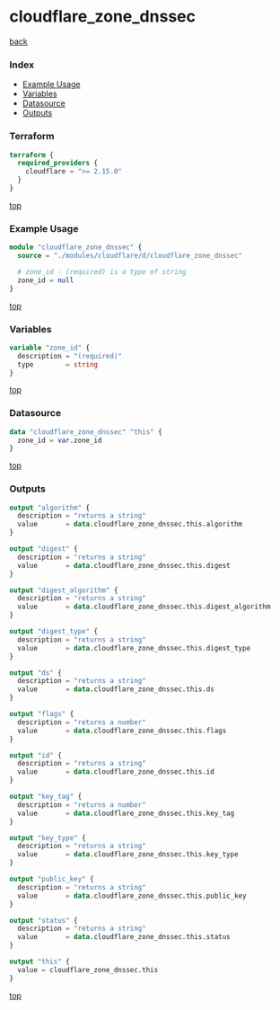 # cloudflare_zone_dnssec

[back](../cloudflare.md)

### Index

- [Example Usage](#example-usage)
- [Variables](#variables)
- [Datasource](#datasource)
- [Outputs](#outputs)

### Terraform

```terraform
terraform {
  required_providers {
    cloudflare = ">= 2.15.0"
  }
}
```

[top](#index)

### Example Usage

```terraform
module "cloudflare_zone_dnssec" {
  source = "./modules/cloudflare/d/cloudflare_zone_dnssec"

  # zone_id - (required) is a type of string
  zone_id = null
}
```

[top](#index)

### Variables

```terraform
variable "zone_id" {
  description = "(required)"
  type        = string
}
```

[top](#index)

### Datasource

```terraform
data "cloudflare_zone_dnssec" "this" {
  zone_id = var.zone_id
}
```

[top](#index)

### Outputs

```terraform
output "algorithm" {
  description = "returns a string"
  value       = data.cloudflare_zone_dnssec.this.algorithm
}

output "digest" {
  description = "returns a string"
  value       = data.cloudflare_zone_dnssec.this.digest
}

output "digest_algorithm" {
  description = "returns a string"
  value       = data.cloudflare_zone_dnssec.this.digest_algorithm
}

output "digest_type" {
  description = "returns a string"
  value       = data.cloudflare_zone_dnssec.this.digest_type
}

output "ds" {
  description = "returns a string"
  value       = data.cloudflare_zone_dnssec.this.ds
}

output "flags" {
  description = "returns a number"
  value       = data.cloudflare_zone_dnssec.this.flags
}

output "id" {
  description = "returns a string"
  value       = data.cloudflare_zone_dnssec.this.id
}

output "key_tag" {
  description = "returns a number"
  value       = data.cloudflare_zone_dnssec.this.key_tag
}

output "key_type" {
  description = "returns a string"
  value       = data.cloudflare_zone_dnssec.this.key_type
}

output "public_key" {
  description = "returns a string"
  value       = data.cloudflare_zone_dnssec.this.public_key
}

output "status" {
  description = "returns a string"
  value       = data.cloudflare_zone_dnssec.this.status
}

output "this" {
  value = cloudflare_zone_dnssec.this
}
```

[top](#index)